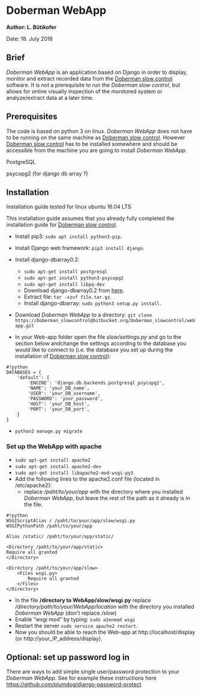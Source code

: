 # Doberman WebApp #

**Author: L. Bütikofer**

Date: 18. July 2016


## Brief ##

*Doberman WebApp* is an application based on Django in order to display, monitor and extract recorded data from the [Doberman slow control](https://bitbucket.org/Doberman_slowcontrol/doberman) software. It is not a prerequisite to run the *Doberman slow control*, but allows for online visually inspection of the monitored system or analyze/extract data at a later time. 


## Prerequisites ##

The code is based on python 3 on linux. *Doberman WebApp* does not have to be running on the same machine as [Doberman slow control](https://bitbucket.org/Doberman_slowcontrol/doberman). However [Doberman slow control](https://bitbucket.org/Doberman_slowcontrol/doberman) has to be installed somewhere and should be accessible from the machine you are going to install *Doberman WebApp*.

PostgreSQL

psycopg2 (for django db array ?)

## Installation ##
Installation guide tested for linux ubuntu 16.04 LTS

This installation guide assumes that you already fully completed the installation guide for [Doberman slow control](https://bitbucket.org/Doberman_slowcontrol/doberman).


* Install pip3: `sudo apt install python3-pip`.
* Install Django web framework: `pip3 install django`.
* Install django-dbarray0.2:
    * `sudo apt-get install postgresql`
    * `sudo apt-get install python3-psycopg2`
    * `sudo apt-get install libpq-dev`
    * Download django-dbarray0.2 from [here](https://pypi.python.org/pypi/django-dbarray/0.2).
    * Extract file: `tar -xzvf file.tar.gz`.
    * Install django-dbarray: `sudo python3 setup.py install`.
* Download *Doberman WebApp* to a directory: `git clone https://Doberman_slowcontrol@bitbucket.org/Doberman_slowcontrol/webapp.git`

* In your Web-app folder open the file *slow/settings.py* and go to the section below andchange the settings according to the database you would like to connect to (i.e. the database you set up during the installation of [Doberman slow control](https://bitbucket.org/Doberman_slowcontrol/doberman)): 
```
#!python
DATABASES = {
    'default': {
        'ENGINE': 'django.db.backends.postgresql_psycopg2',
        'NAME': 'your_DB_name',
        'USER': 'your_DB_username',
        'PASSWORD': 'your_password',
        'HOST': 'your_DB_host',
        'PORT': 'your_DB_port',
    }
}
```
* `python3 manage.py migrate`

### Set up the WebApp with apache ###
* `sudo apt-get install apache2`
* `sudo apt-get install apache2-dev`
* `sudo apt-get install libapache2-mod-wsgi-py3`
*  Add the following lines to the apache2.conf file (located in /etc/apache2):
    * replace */paht/to/your/app* with the directory where you installed *Doberman WebApp*, but leave the rest of the path as it already is in the file.
```
#!python
WSGIScriptAlias / /paht/to/your/app/slow/wsgi.py
WSGIPythonPath /paht/to/your/app
 
Alias /static/ /paht/to/your/app/static/
 
<Directory /paht/to/your/app/static>
Require all granted
</Directory>
 
<Directory /paht/to/your/app/slow>
	<Files wsgi.py>
		Require all granted
	</Files>
</Directory>
```
* In the file **/directory to WebApp/slow/wsgi.py** replace */directory/path/to/your/WebApp/location* with the directory you installed *Doberman WebApp* (don't replace */slow*)
* Enable “wsgi mod” by typing: `sudo a2enmod wsgi`
* Restart the server `sudo service apache2 restart`.
* Now you should be able to reach the Web-app at http://localhost/display (or http://your_IP_address/display).

## Optional: set up password log in ##
There are ways to add simple single user/password protection to your *Doberman WebApp*. See for example these instructions here https://github.com/plumdog/django-password-protect